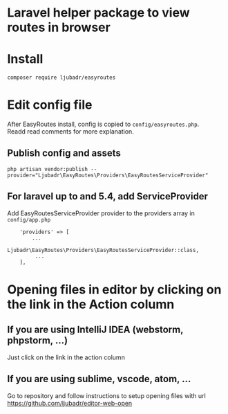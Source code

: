 # Laravel helper package to view routes in browser

# Install
`composer require ljubadr/easyroutes`

# Edit config file  
After EasyRoutes install, config is copied to `config/easyroutes.php`.  
Readd read comments for more explanation.

## Publish config and assets  
`php artisan vendor:publish --provider="Ljubadr\EasyRoutes\Providers\EasyRoutesServiceProvider"`

## For laravel up to and 5.4, add ServiceProvider  
Add EasyRoutesServiceProvider provider to the providers array in `config/app.php`  

```
    'providers' => [
        ...
         Ljubadr\EasyRoutes\Providers\EasyRoutesServiceProvider::class,
         ...
    ],
```

# Opening files in editor by clicking on the link in the Action column

## If you are using IntelliJ IDEA (webstorm, phpstorm, ...)  
Just click on the link in the action column

## If you are using sublime, vscode, atom, ...  
Go to repository and follow instructions to setup opening files with url  
https://github.com/ljubadr/editor-web-open
